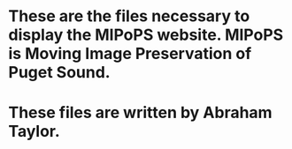 # These are the files necessary to display the MIPoPS website. MIPoPS is Moving Image Preservation of Puget Sound.
# These files are written by Abraham Taylor.
